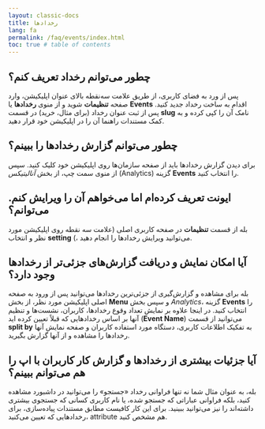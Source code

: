 ```yaml
---
layout: classic-docs
title: رخدادها
lang: fa
permalink: /faq/events/index.html
toc: true # table of contents
---
```


## چطور می‌توانم رخداد تعریف کنم؟

پس از ورد به فضای کاربری، از طریق علامت سه‌نقطه بالای عنوان اپلیکیشن، وارد صفحه **تنظیمات** شوید و از منوی **رخدادها** یا **Events** اقدام به ساخت رخداد جدید کنید. پس از ثبت عنوان رخداد (برای مثال، خرید) در قسمت **slug** نامک آن را کپی کرده و به کمک مستندات راهنما آن را در اپلیکیشن خود قرار دهید.

## چطور می‌توانم گزارش رخدادها را ببینم؟

برای دیدن گزارش رخدادها باید از صفحه سازمان‌ها روی اپلیکیشن خود کلیک کنید. سپس از منوی سمت چپ، از بخش _آنالیتیکس_ (Analytics) گزینه **Events** را انتخاب کنید.

## ایونت تعریف کرده‌ام اما می‌خواهم آن را ویرایش کنم. می‌توانم؟

بله از قسمت **تنظیمات** در صفحه کاربری اصلی (علامت سه نقطه روی اپلیکیشن مورد نظر و انتخاب **setting** (، می‌توانید ویرایش رخدادها را انجام دهید.

## آیا امکان نمایش و دریافت گزارش‌های جزئی‌تر از رخدادها وجود دارد؟

بله برای مشاهده و گزارش‌گیری از جزئی‌ترین رخدادها می‌توانید پس از ورود به صفحه اصلی اپلیکیشن مورد نظر، از بخش **Menu** و سپس بخش _Analytics_، گزینه **Events** را انتخاب کنید. در اینجا علاوه بر نمایش تعداد وقوع رخدادها، کاربران، نشست‌ها و تنظیم آنها بر اساس رخدادهایی که قبلاً تعیین کرده اید (**Event Name**) می‌توانید از قسمت **split by** به تفکیک اطلاعات کاربری، دستگاه مورد استفاده کاربران و صفحه نمایش آنها رخدادها را مشاهده و از آنها گزارش بگیرید.

## آیا جزئیات بیشتری از رخدادها و گزارش کار کاربران با اپ را هم می‌توانم ببینم؟

بله، به عنوان مثال شما نه تنها فراوانی رخداد «جستجو» را می‌توانید در داشبورد مشاهده کنید، بلکه فراوانی عباراتی که جستجو شده، یا نام کاربری کسانی که جستجوی بیشتری داشته‌اند را نیز می‌توانید ببینید. برای این کار کافیست مطابق مستندات پیاده‌سازی، برای رخدادهایی که تعیین می‌کنید، attribute هم مشخص کنید.
